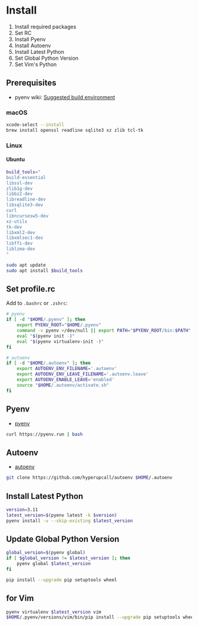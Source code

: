 # Install

1. Install required packages
2. Set RC
3. Install Pyenv
4. Install Autoenv
5. Install Latest Python
6. Set Global Python Version
7. Set Vim's Python

## Prerequisites

- pyenv wiki: [Suggested build environment](https://github.com/pyenv/pyenv/wiki#suggested-build-environment)

### macOS

```bash
xcode-select --install
brew install openssl readline sqlite3 xz zlib tcl-tk
```

### Linux

#### Ubuntu

```bash
build_tools="
build-essential
libssl-dev
zlib1g-dev
libbz2-dev
libreadline-dev
libsqlite3-dev
curl
libncursesw5-dev
xz-utils
tk-dev
libxml2-dev
libxmlsec1-dev
libffi-dev
liblzma-dev
"

sudo apt update
sudo apt install $build_tools
```

## Set profile.rc

Add to `.bashrc` or `.zshrc`:

```bash
# pyenv
if [ -d "$HOME/.pyenv" ]; then
    export PYENV_ROOT="$HOME/.pyenv"
    command -v pyenv >/dev/null || export PATH="$PYENV_ROOT/bin:$PATH"
    eval "$(pyenv init -)"
    eval "$(pyenv virtualenv-init -)"
fi

# autoenv
if [ -d "$HOME/.autoenv" ]; then
    export AUTOENV_ENV_FILENAME='.autoenv'
    export AUTOENV_ENV_LEAVE_FILENAME='.autoenv.leave'
    export AUTOENV_ENABLE_LEAVE='enabled'
    source "$HOME/.autoenv/activate.sh"
fi
```

## Pyenv

- [pyenv](https://github.com/pyenv/pyenv)

```bash
curl https://pyenv.run | bash
```

## Autoenv

- [autoenv](https://github.com/hyperupcall/autoenv)

```bash
git clone https://github.com/hyperupcall/autoenv $HOME/.autoenv
```

## Install Latest Python

```bash
version=3.11
latest_version=$(pyenv latest -k $version)
pyenv install -v --skip-existing $latest_version
```

## Update Global Python Version

```bash
global_version=$(pyenv global)
if [ $global_version != $latest_version ]; then
    pyenv global $latest_version
fi
```

```bash
pip install --upgrade pip setuptools wheel
```

## for Vim

```bash
pyenv virtualenv $latest_version vim
$HOME/.pyenv/versions/vim/bin/pip install --upgrade pip setuptools wheel pynvim
```
